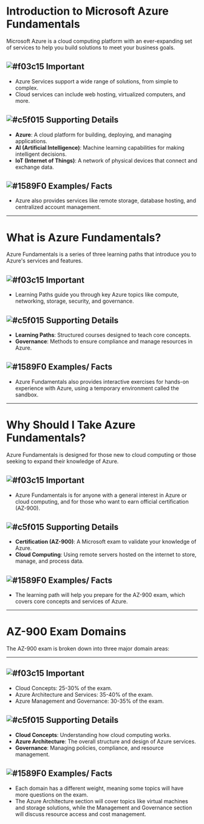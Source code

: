 # Introduction to Microsoft Azure Fundamentals
Microsoft Azure is a cloud computing platform with an ever-expanding set of services to help you build solutions to meet your business goals.

## ![#f03c15](https://placehold.co/15x15/f03c15/f03c15.png) **Important**
- Azure Services support a wide range of solutions, from simple to complex.
- Cloud services can include web hosting, virtualized computers, and more.

## ![#c5f015](https://placehold.co/15x15/c5f015/c5f015.png) **Supporting Details**
- **Azure**: A cloud platform for building, deploying, and managing applications.
- **AI (Artificial Intelligence)**: Machine learning capabilities for making intelligent decisions.
- **IoT (Internet of Things)**: A network of physical devices that connect and exchange data.

## ![#1589F0](https://placehold.co/15x15/1589F0/1589F0.png) **Examples/ Facts**
- Azure also provides services like remote storage, database hosting, and centralized account management.

---

# What is Azure Fundamentals?

Azure Fundamentals is a series of three learning paths that introduce you to Azure's services and features.

## ![#f03c15](https://placehold.co/15x15/f03c15/f03c15.png) **Important**
- Learning Paths guide you through key Azure topics like compute, networking, storage, security, and governance.

## ![#c5f015](https://placehold.co/15x15/c5f015/c5f015.png) **Supporting Details**
- **Learning Paths**: Structured courses designed to teach core concepts.
- **Governance**: Methods to ensure compliance and manage resources in Azure.

## ![#1589F0](https://placehold.co/15x15/1589F0/1589F0.png) **Examples/ Facts**
- Azure Fundamentals also provides interactive exercises for hands-on experience with Azure, using a temporary environment called the sandbox.

---

# Why Should I Take Azure Fundamentals?

Azure Fundamentals is designed for those new to cloud computing or those seeking to expand their knowledge of Azure.

## ![#f03c15](https://placehold.co/15x15/f03c15/f03c15.png) **Important**
- Azure Fundamentals is for anyone with a general interest in Azure or cloud computing, and for those who want to earn official certification (AZ-900).

## ![#c5f015](https://placehold.co/15x15/c5f015/c5f015.png) **Supporting Details**
- **Certification (AZ-900)**: A Microsoft exam to validate your knowledge of Azure.
- **Cloud Computing**: Using remote servers hosted on the internet to store, manage, and process data.

## ![#1589F0](https://placehold.co/15x15/1589F0/1589F0.png) **Examples/ Facts**
- The learning path will help you prepare for the AZ-900 exam, which covers core concepts and services of Azure.

---

# AZ-900 Exam Domains

The AZ-900 exam is broken down into three major domain areas:

---

## ![#f03c15](https://placehold.co/15x15/f03c15/f03c15.png) **Important**
- Cloud Concepts: 25-30% of the exam.
- Azure Architecture and Services: 35-40% of the exam.
- Azure Management and Governance: 30-35% of the exam.

## ![#c5f015](https://placehold.co/15x15/c5f015/c5f015.png) **Supporting Details**
- **Cloud Concepts**: Understanding how cloud computing works.
- **Azure Architecture**: The overall structure and design of Azure services.
- **Governance**: Managing policies, compliance, and resource management.

## ![#1589F0](https://placehold.co/15x15/1589F0/1589F0.png) **Examples/ Facts**
- Each domain has a different weight, meaning some topics will have more questions on the exam.
- The Azure Architecture section will cover topics like virtual machines and storage solutions, while the Management and Governance section will discuss resource access and cost management.
